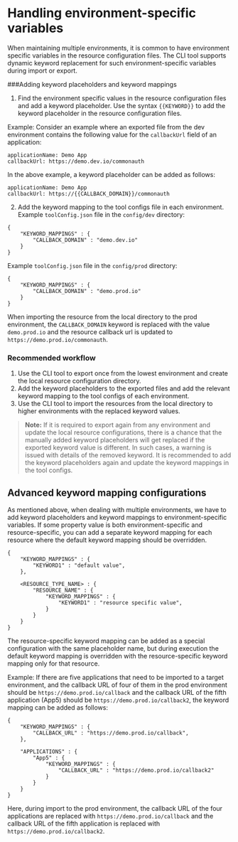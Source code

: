 # Handling environment-specific variables
When maintaining multiple environments, it is common to have environment specific variables in the resource configuration files. The CLI tool supports dynamic keyword replacement for such environment-specific variables during import or export.

###Adding keyword placeholders and keyword mappings
1. Find the environment specific values in the resource configuration files and add a keyword placeholder.
Use the syntax ```{{KEYWORD}}``` to add the keyword placeholder in the resource configuration files.

Example:
Consider an example where an exported file from the dev environment contains the following value for the ```callbackUrl``` field of an application:
``` 
applicationName: Demo App
callbackUrl: https://demo.dev.io/commonauth
```
In the above example, a keyword placeholder can be added as follows:
```
applicationName: Demo App
callbackUrl: https://{{CALLBACK_DOMAIN}}/commonauth
```
2. Add the keyword mapping to the tool configs file in each environment.
Example `toolConfig.json` file in the ```config/dev``` directory:
```
{
    "KEYWORD_MAPPINGS" : {
        "CALLBACK_DOMAIN" : "demo.dev.io"
    }
}
```
Example `toolConfig.json` file in the ```config/prod``` directory:
```
{
    "KEYWORD_MAPPINGS" : {
        "CALLBACK_DOMAIN" : "demo.prod.io"
    }
}
```
When importing the resource from the local directory to the prod environment, the ```CALLBACK_DOMAIN``` keyword is replaced with the value ```demo.prod.io``` and the resource callback url is updated to ```https://demo.prod.io/commonauth```.

### Recommended workflow
1. Use the CLI tool to export once from the lowest environment and create the local resource configuration directory.
2. Add the keyword placeholders to the exported files and add the relevant keyword mapping to the tool configs of each environment.
3. Use the CLI tool to import the resources from the local directory to higher environments with the replaced keyword values.

> **Note:** If it is required to export again from any environment and update the local resource configurations, there is a chance that the manually added keyword placeholders will get replaced if the exported keyword value is different. 
> In such cases, a warning is issued with details of the removed keyword. It is recommended to add the keyword placeholders again and update the keyword mappings in the tool configs.

## Advanced keyword mapping configurations

As mentioned above, when dealing with multiple environments, we have to add keyword placeholders and keyword mappings to environment-specific variables. 
If some property value is both environment-specific and resource-specific, you can add a separate keyword mapping for each resource where the default keyword mapping should be overridden.

``` 
{
    "KEYWORD_MAPPINGS" : {
        "KEYWORD1" : "default value",
    },
    
    <RESOURCE_TYPE_NAME> : {
        "RESOURCE_NAME" : {
            "KEYWORD_MAPPINGS" : {
                "KEYWORD1" : "resource specific value",
            }    
        }
    }
}
```
The resource-specific keyword mapping can be added as a special configuration with the same placeholder name, but during execution the default keyword mapping is overridden with the resource-specific keyword mapping only for that resource.

Example:
If there are five applications that need to be imported to a target environment, and the callback URL of four of them in the prod environment should be ```https://demo.prod.io/callback``` and the callback URL of the fifth application (App5) should be ```https://demo.prod.io/callback2```, the keyword mapping can be added as follows:
```
{
    "KEYWORD_MAPPINGS" : {
        "CALLBACK_URL" : "https://demo.prod.io/callback",
    },
    
    "APPLICATIONS" : {
        "App5" : {
            "KEYWORD_MAPPINGS" : {
                "CALLBACK_URL" : "https://demo.prod.io/callback2"
            }
        }
    }
}
``` 
Here, during import to the prod environment, the callback URL of the four applications are replaced with ```https://demo.prod.io/callback``` and the callback URL of the fifth application is replaced with ```https://demo.prod.io/callback2```.
